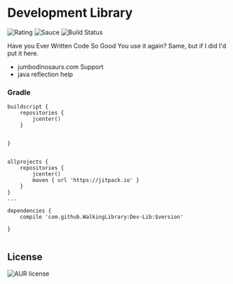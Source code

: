 # Development Library

![Rating](https://img.shields.io/badge/Rating-1%2F5-Red)
![Sauce](https://img.shields.io/badge/100%25-Spaghetti%20Code-orange)
![Build Status](https://img.shields.io/badge/Build-Passing-green)


Have you Ever Written Code So Good You use it again? Same, but if I did I'd put it here.

  - jumbodinosaurs.com Support
  - java reflection help

### Gradle

```
buildscript {
    repositories {
        jcenter()
    }


}


allprojects {
    repositories {
        jcenter()
        maven { url 'https://jitpack.io' }
    }
}
...

dependencies {
    compile 'com.github.WalkingLibrary:Dev-Lib:$version'

}


```
License
----
![AUR license](https://img.shields.io/badge/License-MIT-blue)


